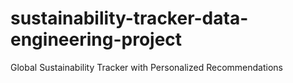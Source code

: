 # sustainability-tracker-data-engineering-project
Global Sustainability Tracker with Personalized Recommendations
